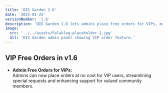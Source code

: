 ```yaml
---
title: 'OIS Garden 1.6'
date: '2025-01-25'
versionNumber: '1.6'
description: 'OIS Garden 1.6 lets admins place free orders for VIPs, making special handling easier.'
image:
  src: '../../assets/Falaklog-placeholder-1.jpg'
  alt: 'OIS Garden admin panel showing VIP order feature.'
---
```


## VIP Free Orders in v1.6

- **Admin Free Orders for VIPs:**  
  Admins can now place orders at no cost for VIP users, streamlining special requests and enhancing support for valued community members.